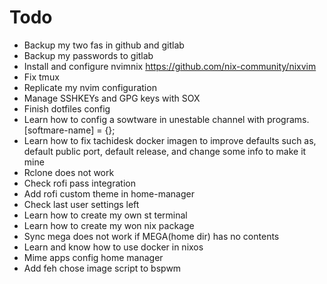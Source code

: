 # Todo

- Backup my two fas in github and gitlab
- Backup my passwords to gitlab
- Install and configure nvimnix https://github.com/nix-community/nixvim
- Fix tmux
- Replicate my nvim configuration
- Manage SSHKEYs and GPG keys with SOX
- Finish dotfiles config
- Learn how to config a sowtware in unestable channel with programs.[softmare-name] = {};
- Learn how to fix tachidesk docker imagen to improve defaults such as, default public port, default release, and change some info to make it mine
- Rclone does not work
- Check rofi pass integration
- Add rofi custom theme in home-manager
- Check last user settings left
- Learn how to create my own st terminal
- Learn how to create my won nix package
- Sync mega does not work if MEGA(home dir) has no contents
- Learn and know how to use docker in nixos
- Mime apps config home manager
- Add feh chose image script to bspwm
